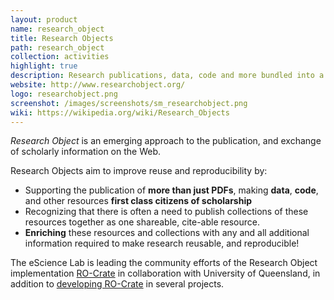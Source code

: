 ```yaml
---
layout: product
name: research_object
title: Research Objects
path: research_object
collection: activities
highlight: true
description: Research publications, data, code and more bundled into a shareable, cite-able, reusable format
website: http://www.researchobject.org/
logo: researchobject.png
screenshot: /images/screenshots/sm_researchobject.png
wiki: https://wikipedia.org/wiki/Research_Objects
---
```


_Research Object_ is an emerging approach to the publication, and exchange of scholarly information on the Web.

Research Objects aim to improve reuse and reproducibility by:

* Supporting the publication of **more than just PDFs**, making **data**, **code**, and other resources **first class citizens of scholarship**
* Recognizing that there is often a need to publish collections of these resources together as one shareable, cite-able resource.
* **Enriching** these resources and collections with any and all additional information required to make research reusable, and reproducible!

The eScience Lab is leading the community efforts of the Research Object implementation [RO-Crate](https://w3id.org/ro/crate) in collaboration with University of Queensland, in addition to [developing RO-Crate](/products/researchobject) in several projects.